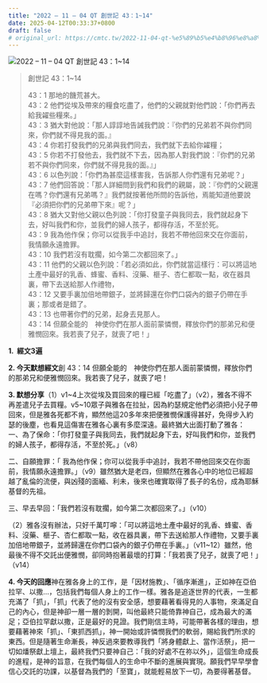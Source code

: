 ```yaml
---
title: "2022 – 11 – 04 QT 創世記 43：1~14"
date: 2025-04-12T00:33:37+0800
draft: false
# original_url: https://cmtc.tw/2022-11-04-qt-%e5%89%b5%e4%b8%96%e8%a8%98-43%ef%bc%9a114
---
```


![2022 – 11 – 04 QT 創世記 43：1~14](/images/qt.jpg  "2022 – 11 – 04 QT 創世記 43：1~14")

> 創世記 43：1~14
>
> 43：1 那地的饑荒甚大。  
> 43：2 他們從埃及帶來的糧食吃盡了，他們的父親就對他們說：「你們再去給我糴些糧來。」  
> 43：3 猶大對他說：「那人諄諄地告誡我們說：『你們的兄弟若不與你們同來，你們就不得見我的面。』  
> 43：4 你若打發我們的兄弟與我們同去，我們就下去給你糴糧；  
> 43：5 你若不打發他去，我們就不下去，因為那人對我們說：『你們的兄弟若不與你們同來，你們就不得見我的面。』」  
> 43：6 以色列說：「你們為甚麼這樣害我，告訴那人你們還有兄弟呢？」  
> 43：7 他們回答說：「那人詳細問到我們和我們的親屬，說：『你們的父親還在嗎？你們還有兄弟嗎？』我們就按著他所問的告訴他，焉能知道他要說『必須把你們的兄弟帶下來』呢？」  
> 43：8 猶大又對他父親以色列說：「你打發童子與我同去，我們就起身下去，好叫我們和你，並我們的婦人孩子，都得存活，不至於死。  
> 43：9 我為他作保；你可以從我手中追討，我若不帶他回來交在你面前，我情願永遠擔罪。  
> 43：10 我們若沒有耽擱，如今第二次都回來了。」  
> 43：11 他們的父親以色列說：「若必須如此，你們就當這樣行：可以將這地土產中最好的乳香、蜂蜜、香料、沒藥、榧子、杏仁都取一點，收在器具裏，帶下去送給那人作禮物，  
> 43：12 又要手裏加倍地帶銀子，並將歸還在你們口袋內的銀子仍帶在手裏；那或者是錯了。  
> 43：13 也帶著你們的兄弟，起身去見那人。  
> 43：14 但願全能的　神使你們在那人面前蒙憐憫，釋放你們的那弟兄和便雅憫回來。我若喪了兒子，就喪了吧！」

**1.  經文3遍**

**2. 今天默想經文**創 43：14 但願全能的　神使你們在那人面前蒙憐憫，釋放你們的那弟兄和便雅憫回來。我若喪了兒子，就喪了吧！

**3. 默想分享**（1）v1~4上次從埃及買回來的糧已經「吃盡了」（v2），雅各不得不再差遣兒子去買糧。v5~10眾子與雅各在拉扯，因為約瑟規定他們必須把小兒子帶回來，但是雅各死都不肯，顯然他這20多年來把便雅憫保護得甚好，免得步入約瑟的後塵，也看見這傷害在雅各心裏有多麼深遠。最終猶大出面打動了雅各：  
一、為了保命：「你打發童子與我同去，我們就起身下去，好叫我們和你，並我們的婦人孩子，都得存活，不至於死。」（v8）

二、自願擔罪：「 我為他作保；你可以從我手中追討，我若不帶他回來交在你面前，我情願永遠擔罪。」（v9）雖然猶大是老四，但顯然在雅各心中的地位已經超越了亂倫的流便，與凶殘的面緬、利未，後來也確實取得了長子的名份，成為耶穌基督的先祖。

三、早去早回：「我們若沒有耽擱，如今第二次都回來了。」（v10）

（2）雅各沒有辦法，只好千萬叮嚀：「可以將這地土產中最好的乳香、蜂蜜、香料、沒藥、榧子、杏仁都取一點，收在器具裏，帶下去送給那人作禮物，又要手裏加倍地帶銀子，並將歸還在你們口袋內的銀子仍帶在手裏。」（v11~12）雖然，他最後不得不交託出便雅憫，卻同時抱著最壞的打算：「我若喪了兒子，就喪了吧！」（v14）

**4. 今天的回應**神在雅各身上的工作，是「因材施教」、「循序漸進」，正如神在亞伯拉罕、以撒…，包括我們每個人身上的工作一樣。雅各是追逐世界的代表，一生都充滿了「抓」，「抓」代表了他的沒有安全感，想要藉著看得見的人事物，來滿足自己的內心，但是神卻一層一層的剝開，叫他最終只能倚靠神自己，成為最大的滿足；亞伯拉罕獻以撒，正是最好的見證。我們剛信主時，可能帶著各樣的理由，想要藉著神來「抓」、「東抓西抓」，神一開始或許憐憫我們的軟弱，賜給我們所求的東西。但是隨著生命漸長，神反過來要教導我們「將身體獻上、當作活祭」，把一切如燔祭獻上壇上，最終我們只要神自己：「我的好處不在祢以外」，這個生命成長的進程，是神的旨意，在我們每個人的生命中不斷的進展與實現。願我們早早學會信心交託的功課，以基督為我們的「至寶」，就能輕易放下一切，為要得著基督。
